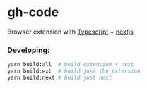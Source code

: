 # gh-code

Browser extension with [Typescript](http://www.typescriptlang.org/) + [nextjs](https://nextjs.org/)

### Developing:
```bash
yarn build:all  # build extension + next
yarn build:ext  # build just the extension
yarn build:next # build just next
```
